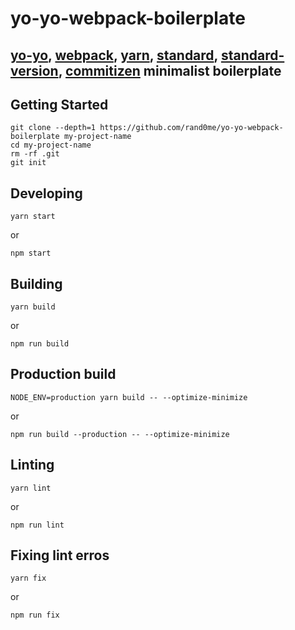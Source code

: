 yo-yo-webpack-boilerplate
====================
[yo-yo], [webpack], [yarn], [standard], [standard-version], [commitizen] minimalist boilerplate
----------------------------------------------------------------------------------------------

## Getting Started
```
git clone --depth=1 https://github.com/rand0me/yo-yo-webpack-boilerplate my-project-name
cd my-project-name
rm -rf .git
git init
```

## Developing
```
yarn start
```
or
```
npm start
```

## Building
```
yarn build
```
or
```
npm run build
```

## Production build
```
NODE_ENV=production yarn build -- --optimize-minimize
```
or
```
npm run build --production -- --optimize-minimize
```

## Linting
```
yarn lint
```
or
```
npm run lint
```

## Fixing lint erros
```
yarn fix
```
or
```
npm run fix
```

[yo-yo]: https://github.com/maxogden/yo-yo
[webpack]: https://webpack.js.org/
[yarn]: https://yarnpkg.com/en/
[standard]: http://standardjs.com/
[standard-version]: https://github.com/conventional-changelog/standard-version
[commitizen]: https://github.com/commitizen/cz-cli